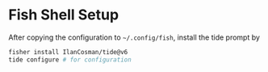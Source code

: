 # Fish Shell Setup

After copying the configuration to `~/.config/fish`, install the tide prompt by

```sh
fisher install IlanCosman/tide@v6 
tide configure # for configuration
```
